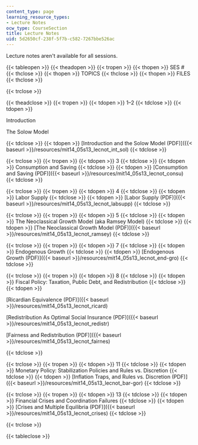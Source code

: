 ```yaml
---
content_type: page
learning_resource_types:
- Lecture Notes
ocw_type: CourseSection
title: Lecture Notes
uid: 5d2650cf-238f-5f7b-c582-7267bbe526ac
---
```


Lecture notes aren't available for all sessions.

{{< tableopen >}}
{{< theadopen >}}
{{< tropen >}}
{{< thopen >}}
SES #
{{< thclose >}}
{{< thopen >}}
TOPICS
{{< thclose >}}
{{< thopen >}}
FILES
{{< thclose >}}

{{< trclose >}}

{{< theadclose >}}
{{< tropen >}}
{{< tdopen >}}
1–2
{{< tdclose >}}
{{< tdopen >}}


Introduction

The Solow Model


{{< tdclose >}}
{{< tdopen >}}
[Introduction and the Solow Model (PDF)]({{< baseurl >}}/resources/mit14_05s13_lecnot_int_sol)
{{< tdclose >}}

{{< trclose >}}
{{< tropen >}}
{{< tdopen >}}
3
{{< tdclose >}}
{{< tdopen >}}
Consumption and Saving
{{< tdclose >}}
{{< tdopen >}}
[Consumption and Saving (PDF)]({{< baseurl >}}/resources/mit14_05s13_lecnot_consu)
{{< tdclose >}}

{{< trclose >}}
{{< tropen >}}
{{< tdopen >}}
4
{{< tdclose >}}
{{< tdopen >}}
Labor Supply
{{< tdclose >}}
{{< tdopen >}}
[Labor Supply (PDF)]({{< baseurl >}}/resources/mit14_05s13_lecnot_labsupp)
{{< tdclose >}}

{{< trclose >}}
{{< tropen >}}
{{< tdopen >}}
5
{{< tdclose >}}
{{< tdopen >}}
The Neoclassical Growth Model (aka Ramsey Model)
{{< tdclose >}}
{{< tdopen >}}
[The Neoclassical Growth Model (PDF)]({{< baseurl >}}/resources/mit14_05s13_lecnot_ramsey)
{{< tdclose >}}

{{< trclose >}}
{{< tropen >}}
{{< tdopen >}}
7
{{< tdclose >}}
{{< tdopen >}}
Endogenous Growth
{{< tdclose >}}
{{< tdopen >}}
[Endogenous Growth (PDF)]({{< baseurl >}}/resources/mit14_05s13_lecnot_end-gro)
{{< tdclose >}}

{{< trclose >}}
{{< tropen >}}
{{< tdopen >}}
8
{{< tdclose >}}
{{< tdopen >}}
Fiscal Policy: Taxation, Public Debt, and Redistribution
{{< tdclose >}}
{{< tdopen >}}


[Ricardian Equivalence (PDF)]({{< baseurl >}}/resources/mit14_05s13_lecnot_ricard)

[Redistribution As Optimal Social Insurance (PDF)]({{< baseurl >}}/resources/mit14_05s13_lecnot_redistr)

[Fairness and Redistribution (PDF)]({{< baseurl >}}/resources/mit14_05s13_lecnot_fairnes)


{{< tdclose >}}

{{< trclose >}}
{{< tropen >}}
{{< tdopen >}}
11
{{< tdclose >}}
{{< tdopen >}}
Monetary Policy: Stabilization Policies and Rules vs. Discretion
{{< tdclose >}}
{{< tdopen >}}
[Inflation Traps, and Rules vs. Discretion (PDF)]({{< baseurl >}}/resources/mit14_05s13_lecnot_bar-gor)
{{< tdclose >}}

{{< trclose >}}
{{< tropen >}}
{{< tdopen >}}
13
{{< tdclose >}}
{{< tdopen >}}
Financial Crises and Coordination Failures
{{< tdclose >}}
{{< tdopen >}}
[Crises and Multiple Equilibria (PDF)]({{< baseurl >}}/resources/mit14_05s13_lecnot_crises)
{{< tdclose >}}

{{< trclose >}}

{{< tableclose >}}